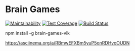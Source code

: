 # Brain Games
[![Maintainability](https://api.codeclimate.com/v1/badges/cdba452fe68033744115/maintainability)](https://codeclimate.com/github/vlkudinov/project-lvl1-s232/maintainability)
[![Test Coverage](https://api.codeclimate.com/v1/badges/cdba452fe68033744115/test_coverage)](https://codeclimate.com/github/vlkudinov/project-lvl1-s232/test_coverage)
[![Build Status](https://travis-ci.org/vlkudinov/project-lvl1-s232.svg?branch=master)](https://travis-ci.org/vlkudinov/project-lvl1-s232)

npm install -g brain-games-vlk

https://asciinema.org/a/RBmwEFXBm5yuP5onRDHvoOUDN